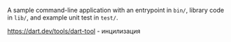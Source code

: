 A sample command-line application with an entrypoint in `bin/`, library code
in `lib/`, and example unit test in `test/`.

https://dart.dev/tools/dart-tool - инцилизация